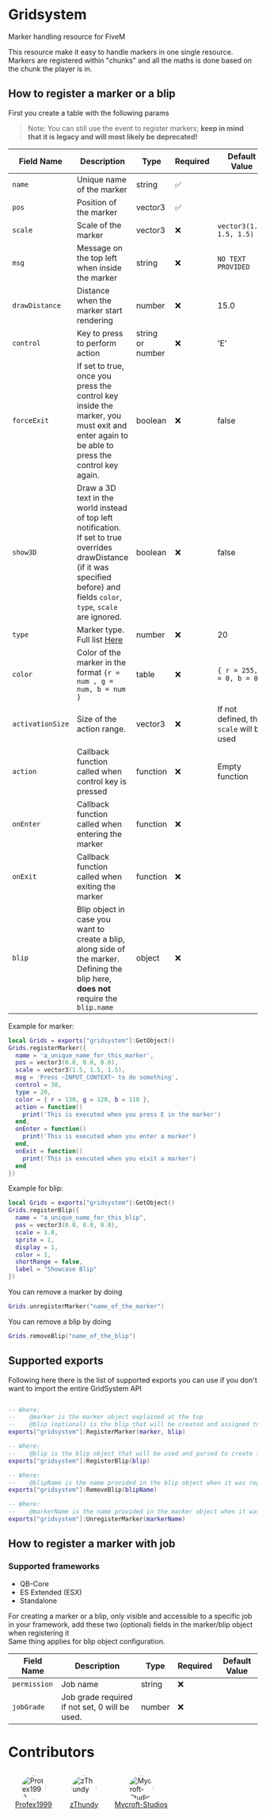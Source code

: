 # Gridsystem

Marker handling resource for FiveM

This resource make it easy to handle markers in one single resource. Markers are registered within "chunks" and all the maths is done based on the chunk the player is in.

## How to register a marker or a blip

First you create a table with the following params
> Note: You can still use the event to register markers; **keep in mind that it is legacy and will most likely be deprecated!**

| Field Name | Description | Type | Required | Default Value |
|----------------|------------------------------------------------------------------------------------------------------------------------------------------------------------------------------------|----------------|----------|------------------------------|
| `name` | Unique name of the marker | string | ✅ | |
| `pos` | Position of the marker | vector3 | ✅ | |
| `scale` | Scale of the marker | vector3 | ❌ | `vector3(1.5, 1.5, 1.5)` |
| `msg` | Message on the top left when inside the marker | string | ❌ | `NO TEXT PROVIDED` |
| `drawDistance` | Distance when the marker start rendering | number | ❌ | 15.0 |
| `control` | Key to press to perform action | string or number | ❌ | 'E' |
| `forceExit` | If set to true, once you press the control key inside the marker, you must exit and enter again to be able to press the control key again. | boolean | ❌ | false |
| `show3D` | Draw a 3D text in the world instead of top left notification.<br/> If set to true overrides drawDistance (if it was specified before) and fields `color`, `type`, `scale` are ignored. | boolean | ❌ | false |
| `type` | Marker type. Full list [Here](https://docs.fivem.net/docs/game-references/markers/) | number | ❌ | 20 |
| `color` | Color of the marker in the format `{r = num , g = num, b = num }` | table | ❌ | `{ r = 255, g = 0, b = 0 }` |
| `activationSize` | Size of the action range. | vector3 | ❌ | If not defined, the `scale` will be used |
| `action` | Callback function called when control key is pressed | function | ❌ | Empty function |
| `onEnter` | Callback function called when entering the marker | function | ❌ | |
| `onExit` | Callback function called when exiting the marker | function | ❌ | |
| `blip` | Blip object in case you want to create a blip, along side of the marker.<br/> Defining the blip here, **does not** require the `blip.name` | object | ❌ | |

Example for marker:

```lua
local Grids = exports["gridsystem"]:GetObject()
Grids.registerMarker({
  name = 'a_unique_name_for_this_marker',
  pos = vector3(0.0, 0.0, 0.0),
  scale = vector3(1.5, 1.5, 1.5),
  msg = 'Press ~INPUT_CONTEXT~ to do something',
  control = 38,
  type = 20,
  color = { r = 130, g = 120, b = 110 },
  action = function()
    print('This is executed when you press E in the marker')
  end,
  onEnter = function()
    print('This is executed when you enter a marker')
  end,
  onExit = function()
    print('This is executed when you eixit a marker')
  end
})
```

Example for blip:

```lua
local Grids = exports["gridsystem"]:GetObject()
Grids.registerBlip({
  name = "a_unique_name_for_this_blip",
  pos = vector3(0.0, 0.0, 0.0),
  scale = 1.0,
  sprite = 1,
  display = 1,
  color = 1,
  shortRange = false,
  label = "Showcase Blip"
})
```

You can remove a marker by doing

```lua
Grids.unregisterMarker("name_of_the_marker")
```

You can remove a blip by doing

```lua
Grids.removeBlip("name_of_the_blip")
```

## Supported exports

Following here there is the list of supported exports you can use if you don't want to import the entire GridSystem API

```lua

-- Where:
--    @marker is the marker object explained at the top
--    @blip (optional) is the blip that will be created and assigned to the marker
exports["gridsystem"]:RegisterMarker(marker, blip)

-- Where:
--    @blip is the blip object that will be used and parsed to create the blip on the map
exports["gridsystem"]:RegisterBlip(blip)

-- Where:
--    @blipName is the name provided in the blip object when it was registered
exports["gridsystem"]:RemoveBlip(blipName)

-- Where:
--    @markerName is the name provided in the marker object when it was registered
exports["gridsystem"]:UnregisterMarker(markerName)

```

## How to register a marker with job

### Supported frameworks
- QB-Core
- ES Extended (ESX)
- Standalone

For creating a marker or a blip, only visible and accessible to a specific job in your framework, add these two (optional) fields in the marker/blip object when registering it<br/>
Same thing applies for blip object configuration.

| Field Name | Description | Type | Required | Default Value |
|--------------|-------------------------------------------------|--------|----------|------------------------------|
| `permission` | Job name | string | ❌ | |
| `jobGrade` | Job grade required if not set, 0 will be used. | number | ❌ | |

# Contributors

<div style="display:flex;justify-content:row;">
  <div style="display:flex;flex-direction:column;border:1px solid white;width:fit-content;padding:5px;justify-content:center;align-items:center;min-width:80px;margin:5px;">
    <img src="https://avatars.githubusercontent.com/u/51895814?v=4" width="50" alt="Profex1999" style="border-radius:50%" />
    <a href="https://github.com/Profex1999">Profex1999</a>
  </div>
  <div style="display:flex;flex-direction:column;border:1px solid white;width:fit-content;padding:5px;justify-content:center;align-items:center;min-width:80px;margin:5px;">
    <img src="https://avatars.githubusercontent.com/u/25564154?v=4" width="50" alt="zThundy" style="border-radius:50%" />
    <a href="https://github.com/zThundy">zThundy</a>
  </div>
  <div style="display:flex;flex-direction:column;border:1px solid white;width:fit-content;padding:5px;justify-content:center;align-items:center;min-width:80px;margin:5px;">
    <img src="https://avatars.githubusercontent.com/u/22378232?v=4" width="50" alt="Mycroft-Studios" style="border-radius:50%" />
    <a href="https://github.com/Mycroft-Studios">Mycroft-Studios</a>
  </div>
</div>